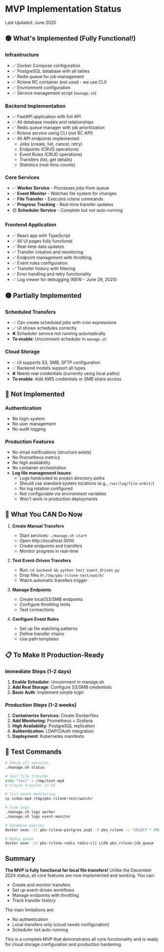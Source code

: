 # MVP Implementation Status

Last Updated: June 2025

## 🟢 What's Implemented (Fully Functional!)

### Infrastructure
- ✅ Docker Compose configuration
- ✅ PostgreSQL database with all tables
- ✅ Redis queue for job management
- ✅ Rclone RC container (not used - we use CLI)
- ✅ Environment configuration
- ✅ Service management script (`manage.sh`)

### Backend Implementation
- ✅ FastAPI application with full API
- ✅ All database models and relationships
- ✅ Redis queue manager with job prioritization
- ✅ Rclone service using CLI (not RC API)
- ✅ All API endpoints implemented:
  - Jobs (create, list, cancel, retry)
  - Endpoints (CRUD operations)
  - Event Rules (CRUD operations)
  - Transfers (list, get details)
  - Statistics (real-time counts)

### Core Services
- ✅ **Worker Service** - Processes jobs from queue
- ✅ **Event Monitor** - Watches file system for changes
- ✅ **File Transfer** - Executes rclone commands
- ✅ **Progress Tracking** - Real-time transfer updates
- 🟡 **Scheduler Service** - Complete but not auto-running

### Frontend Application
- ✅ React app with TypeScript
- ✅ All UI pages fully functional
- ✅ Real-time data updates
- ✅ Transfer creation and monitoring
- ✅ Endpoint management with throttling
- ✅ Event rules configuration
- ✅ Transfer history with filtering
- ✅ Error handling and retry functionality
- ✅ Log viewer for debugging (NEW - June 29, 2025)

## 🟡 Partially Implemented

### Scheduled Transfers
- ✅ Can create scheduled jobs with cron expressions
- ✅ UI shows schedules correctly
- ❌ Scheduler service not running automatically
- **To enable**: Uncomment scheduler in `manage.sh`

### Cloud Storage
- ✅ UI supports S3, SMB, SFTP configuration
- ✅ Backend models support all types
- ❌ Needs real credentials (currently using local paths)
- **To enable**: Add AWS credentials or SMB share access

## 🔴 Not Implemented

### Authentication
- No login system
- No user management
- No audit logging

### Production Features
- No email notifications (structure exists)
- No Prometheus metrics
- No high availability
- No container orchestration
- **Log file management issues**:
  - Logs hardcoded to project directory paths
  - Should use standard system locations (e.g., `/var/log/file-orbit/`)
  - No log rotation configured
  - Not configurable via environment variables
  - Won't work in production deployments

## 🚀 What You CAN Do Now

1. **Create Manual Transfers**
   - Start services: `./manage.sh start`
   - Open http://localhost:3000
   - Create endpoints and transfers
   - Monitor progress in real-time

2. **Test Event-Driven Transfers**
   - Run: `cd backend && python test_event_driven.py`
   - Drop files in `/tmp/pbs-rclone-test/watch/`
   - Watch automatic transfers trigger

3. **Manage Endpoints**
   - Create local/S3/SMB endpoints
   - Configure throttling limits
   - Test connections

4. **Configure Event Rules**
   - Set up file watching patterns
   - Define transfer chains
   - Use path templates

## 📋 To Make It Production-Ready

### Immediate Steps (1-2 days)
1. **Enable Scheduler**: Uncomment in manage.sh
2. **Add Real Storage**: Configure S3/SMB credentials
3. **Basic Auth**: Implement simple login

### Production Steps (1-2 weeks)
1. **Containerize Services**: Create Dockerfiles
2. **Add Monitoring**: Prometheus + Grafana
3. **High Availability**: PostgreSQL replication
4. **Authentication**: LDAP/OAuth integration
5. **Deployment**: Kubernetes manifests

## 🧪 Test Commands

```bash
# Check all services
./manage.sh status

# Test file transfer
echo "test" > /tmp/test.mp4
# Create transfer in UI

# Test event monitoring
cp video.mp4 /tmp/pbs-rclone-test/watch/

# View logs
./manage.sh logs worker
./manage.sh logs event-monitor

# Database queries
docker exec -it pbs-rclone-postgres psql -U pbs_rclone -c "SELECT * FROM jobs;"

# Redis queue
docker exec -it pbs-rclone-redis redis-cli LLEN pbs_rclone:job_queue
```

## Summary

**The MVP is fully functional for local file transfers!** Unlike the December 2024 status, all core features are now implemented and working. You can:
- Create and monitor transfers
- Set up event-driven workflows
- Manage endpoints with throttling
- Track transfer history

The main limitations are:
- No authentication
- Local transfers only (cloud needs configuration)
- Scheduler not auto-running

This is a complete MVP that demonstrates all core functionality and is ready for cloud storage configuration and production hardening.